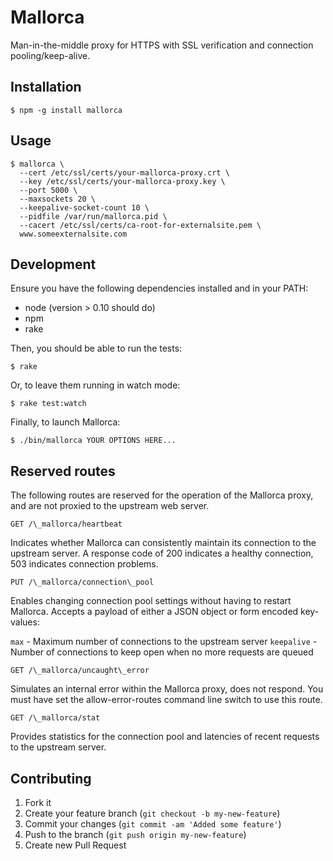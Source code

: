 # Mallorca

Man-in-the-middle proxy for HTTPS with SSL verification and connection pooling/keep-alive.

## Installation

    $ npm -g install mallorca

## Usage

    $ mallorca \
      --cert /etc/ssl/certs/your-mallorca-proxy.crt \
      --key /etc/ssl/certs/your-mallorca-proxy.key \
      --port 5000 \
      --maxsockets 20 \
      --keepalive-socket-count 10 \
      --pidfile /var/run/mallorca.pid \
      --cacert /etc/ssl/certs/ca-root-for-externalsite.pem \
      www.someexternalsite.com

## Development

Ensure you have the following dependencies installed and in your PATH:

* node (version > 0.10 should do)
* npm
* rake

Then, you should be able to run the tests:

    $ rake

Or, to leave them running in watch mode:

    $ rake test:watch

Finally, to launch Mallorca:

    $ ./bin/mallorca YOUR OPTIONS HERE...

## Reserved routes

The following routes are reserved for the operation of the Mallorca proxy, and are not
proxied to the upstream web server.

    GET /\_mallorca/heartbeat

Indicates whether Mallorca can consistently maintain its connection to the upstream server. A
response code of 200 indicates a healthy connection, 503 indicates connection problems.

    PUT /\_mallorca/connection\_pool

Enables changing connection pool settings without having to restart Mallorca. Accepts a payload
of either a JSON object or form encoded key-values:

`max` - Maximum number of connections to the upstream server
`keepalive` - Number of connections to keep open when no more requests are queued

    GET /\_mallorca/uncaught\_error

Simulates an internal error within the Mallorca proxy, does not respond. You must have set the
allow-error-routes command line switch to use this route.

    GET /\_mallorca/stat

Provides statistics for the connection pool and latencies of recent requests to the upstream server.

## Contributing

1. Fork it
2. Create your feature branch (`git checkout -b my-new-feature`)
3. Commit your changes (`git commit -am 'Added some feature'`)
4. Push to the branch (`git push origin my-new-feature`)
5. Create new Pull Request
